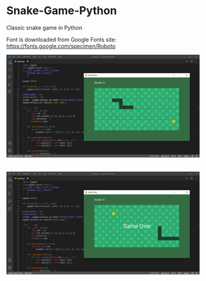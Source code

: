 # Snake-Game-Python
Classic snake game in Python

Font is downloaded from Google Fonts site: https://fonts.google.com/specimen/Roboto
<br/>

![alt text](https://github.com/halts440/Snake-Game-Python/blob/main/Snake%201.png?raw=true)
<br/>
<br/>
<br/>
![alt text](https://github.com/halts440/Snake-Game-Python/blob/main/Snake%202.png?raw=true)
<br/>
